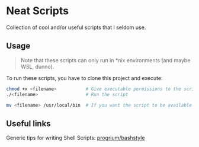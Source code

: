 # Neat Scripts

Collection of cool and/or useful scripts that I seldom use.

## Usage

> Note that these scripts can only run in *nix environments (and maybe WSL, dunno).

To run these scripts, you have to clone this project and execute:

```bash
chmod +x <filename>           # Give executable permissions to the script
./<filename>                  # Run the script

mv <filename> /usr/local/bin  # If you want the script to be available system wide
```

## Useful links

Generic tips for writing Shell Scripts: [progrium/bashstyle](https://github.com/progrium/bashstyle)
